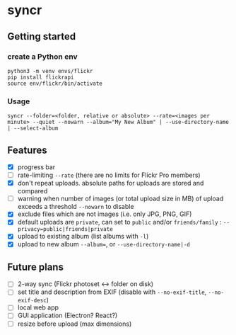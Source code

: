 # syncr

## Getting started

### create a Python env

```shell
python3 -m venv envs/flickr
pip install flickrapi
source env/flickr/bin/activate
```
### Usage
```
syncr --folder=<folder, relative or absolute> --rate=<images per minute> --quiet --nowarn --album="My New Album" | --use-directory-name | --select-album
```
## Features

- [x] progress bar
- [ ] rate-limiting `--rate` (there are no limits for Flickr Pro members)
- [x] don't repeat uploads. absolute paths for uploads are stored and compared
- [ ] warning when number of images (or total upload size in MB) of upload exceeds a threshold `--nowarn` to disable
- [x] exclude files which are not images (i.e. only JPG, PNG, GIF)
- [x] default uploads are `private`, can set to `public` and/or `friends/family` : `--privacy=public|friends|private`
- [x] upload to existing album (list albums with `-l`)
- [x] upload to new album `--album=`, or `--use-directory-name|-d`

## Future plans
- [ ] 2-way sync (Flickr photoset <-> folder on disk)
- [ ] set title and description from EXIF (disable with `--no-exif-title`, `--no-exif-desc`)
- [ ] local web app
- [ ] GUI application (Electron? React?)
- [ ] resize before upload (max dimensions)

